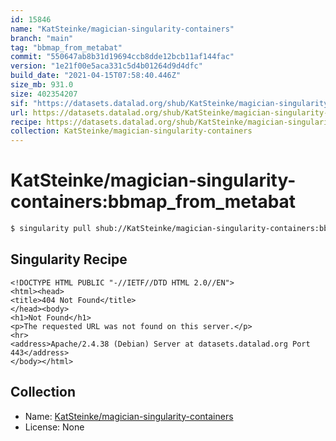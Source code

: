 ```yaml
---
id: 15846
name: "KatSteinke/magician-singularity-containers"
branch: "main"
tag: "bbmap_from_metabat"
commit: "550647ab8b31d19694ccb8dde12bcb11af144fac"
version: "1e21f00e5aca331c5d4b01264d9d4dfc"
build_date: "2021-04-15T07:58:40.446Z"
size_mb: 931.0
size: 402354207
sif: "https://datasets.datalad.org/shub/KatSteinke/magician-singularity-containers/bbmap_from_metabat/2021-04-15-550647ab-1e21f00e/1e21f00e5aca331c5d4b01264d9d4dfc.sif"
url: https://datasets.datalad.org/shub/KatSteinke/magician-singularity-containers/bbmap_from_metabat/2021-04-15-550647ab-1e21f00e/
recipe: https://datasets.datalad.org/shub/KatSteinke/magician-singularity-containers/bbmap_from_metabat/2021-04-15-550647ab-1e21f00e/Singularity
collection: KatSteinke/magician-singularity-containers
---
```


# KatSteinke/magician-singularity-containers:bbmap_from_metabat

```bash
$ singularity pull shub://KatSteinke/magician-singularity-containers:bbmap_from_metabat
```

## Singularity Recipe

```singularity
<!DOCTYPE HTML PUBLIC "-//IETF//DTD HTML 2.0//EN">
<html><head>
<title>404 Not Found</title>
</head><body>
<h1>Not Found</h1>
<p>The requested URL was not found on this server.</p>
<hr>
<address>Apache/2.4.38 (Debian) Server at datasets.datalad.org Port 443</address>
</body></html>
```

## Collection

 - Name: [KatSteinke/magician-singularity-containers](https://github.com/KatSteinke/magician-singularity-containers)
 - License: None

